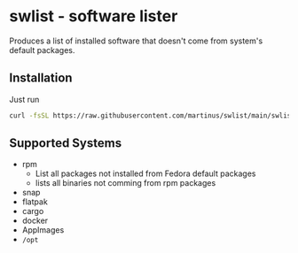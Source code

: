 # swlist - software lister

Produces a list of installed software that doesn't come from system's default packages.

## Installation

Just run

```sh
curl -fsSL https://raw.githubusercontent.com/martinus/swlist/main/swlist |python
```

## Supported Systems

* rpm
  * List all packages not installed from Fedora default packages
  * lists all binaries not comming from rpm packages
* snap
* flatpak
* cargo
* docker
* AppImages
* `/opt`
